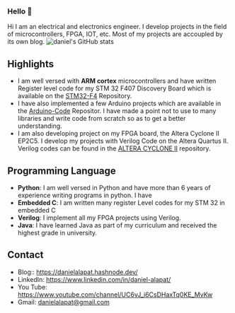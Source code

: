 ### Hello 👋

Hi I am an electrical and electronics engineer. I develop projects in the field of microcontrollers, FPGA, IOT, etc. Most of my projects are accoupled by its own blog.
![daniel's GitHub stats](https://github-readme-stats.vercel.app/api?username=daniboi16&show_icons=true&theme=radical)


## Highlights 

* I am well versed with **ARM cortex** microcontrollers and have written Register level code for my STM 32 F407 Discovery Board which is available on the [STM32-F4]( https://github.com/daniboi16/STM32-F4) Repository.  
* I have also implemented a few Arduino projects which are available in the [Arduino-Code]( https://github.com/daniboi16/Arduino-Code) Repositor. I have made a point not to use to many libraries and write code from scratch so as to get a better understanding. 
* I am also developing project on my FPGA board, the Altera Cyclone II EP2C5. I develop my projects with Verilog Code on the Altera Quartus II. Verilog codes can be found in the [ALTERA CYCLONE II]( https://github.com/daniboi16/ALTERA-CYCLONE-II) repository.

## Programming Language

* **Python**: I am well versed in Python and have more than 6 years of experience writing programs in python. I have 
* **Embedded C**: I am written many register Level codes for my STM 32 in embedded C
* **Verilog**: I implement all my FPGA projects using Verilog.
* **Java**: I have learned Java as part of my curriculum and received the highest grade in university.

## Contact
* Blog:: https://danielalapat.hashnode.dev/
* LinkedIn: https://www.linkedin.com/in/daniel-alapat/
* You Tube: https://www.youtube.com/channel/UC6vJ_i6CsDHaxTq0KE_MvKw 
* Gmail: danielalapat@gmail.com
